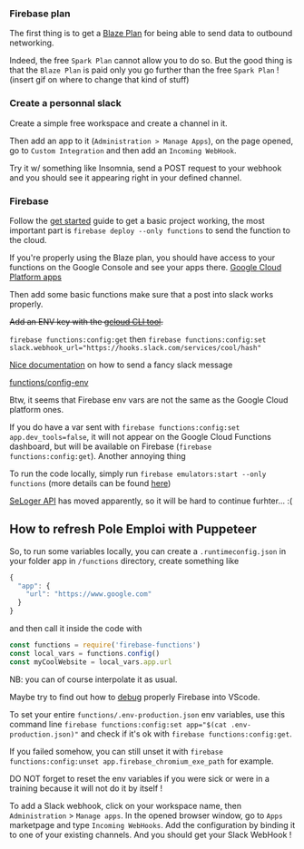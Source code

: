 ### Firebase plan

The first thing is to get a [Blaze Plan](https://firebase.google.com/pricing) for being able to
send data to outbound networking.

Indeed, the free `Spark Plan` cannot allow you to do so. But the good thing is that the `Blaze Plan` is paid only you go further than the free `Spark Plan` !
(insert gif on where to change that kind of stuff)

### Create a personnal slack

Create a simple free workspace and create a channel in it.

Then add an app to it (`Administration > Manage Apps`), on the page opened, go to `Custom Integration` and then add an `Incoming WebHook`.

Try it w/ something like Insomnia, send a POST request to your webhook and you should see it appearing right in your defined channel.

### Firebase

Follow the [get started](https://firebase.google.com/docs/functions/get-started) guide to get a basic project working, the most important part is `firebase deploy --only functions` to send the function to the cloud.

If you're properly using the Blaze plan, you should have access to your functions on the Google Console and see your apps there.
[Google Cloud Platform apps](https://console.cloud.google.com/functions/list)

Then add some basic functions make sure that a post into slack works properly.

~~Add an ENV key with the [gcloud CLI tool](https://cloud.google.com/sdk/docs).~~

`firebase functions:config:get` then `firebase functions:config:set slack.webhook_url="https://hooks.slack.com/services/cool/hash"`

[Nice documentation](https://api.slack.com/docs/message-attachments) on how to send a fancy slack message

[functions/config-env](https://firebase.google.com/docs/functions/config-env)

Btw, it seems that Firebase env vars are not the same as the Google Cloud platform ones.

If you do have a var sent with `firebase functions:config:set app.dev_tools=false`, it will not appear on the Google Cloud Functions dashboard, but will be available on Firebase (`firebase functions:config:get`).
Another annoying thing

To run the code locally, simply run `firebase emulators:start --only functions` (more details can be found [here](https://firebase.google.com/docs/functions/local-emulator))

[SeLoger API](http://ws.seloger.com/) has moved apparently, so it will be hard to continue furhter... :(


## How to refresh Pole Emploi with Puppeteer

So, to run some variables locally, you can create a `.runtimeconfig.json` in your folder app in `/functions` directory, create something like
```js
{
  "app": {
    "url": "https://www.google.com"
  }
}
```
and then call it inside the code with

```js
const functions = require('firebase-functions')
const local_vars = functions.config()
const myCoolWebsite = local_vars.app.url
```
NB: you can of course interpolate it as usual.

Maybe try to find out how to [debug](https://medium.com/@mwebler/debugging-firebase-functions-with-vs-code-3afab528bb36) properly Firebase into VScode.

To set your entire `functions/.env-production.json` env variables, use this command line `firebase functions:config:set app="$(cat .env-production.json)"` and check if it's ok with `firebase functions:config:get`.

If you failed somehow, you can still unset it with `firebase functions:config:unset app.firebase_chromium_exe_path` for example.

DO NOT forget to reset the env variables if you were sick or were in a training because it will not do it by itself !

To add a Slack webhook, click on your workspace name, then `Administration` > `Manage apps`. In the opened browser window, go to `Apps` marketpage and type `Incoming WebHooks`. Add the configuration by binding it to one of your existing channels.
And you should get your Slack WebHook !
